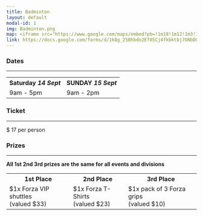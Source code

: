 ```yaml
---
title: Badminton
layout: default
modal-id: 1
img: Badminton.png
map: <iframe src="https://www.google.com/maps/embed?pb=!1m18!1m12!1m3!1d3150.7329547276913!2d144.9593195159704!3d-37.84313714349901!2m3!1f0!2f0!3f0!3m2!1i1024!2i768!4f13.1!3m3!1m2!1s0x6ad667e27fe5b65b%3A0x7da260ae352a6392!2sMelbourne%20Sports%20Centres%20-%20MSAC!5e0!3m2!1sen!2sau!4v1566912398763!5m2!1sen!2sau" width="600" height="450" frameborder="0" style="border:0;" allowfullscreen=""></iframe></br>
link: https://docs.google.com/forms/d/1kQg_25Bhbdo2Ef85Cj4fkbktbj7ONbDOaL5o-o1_RYM/viewform?edit_requested=true
---
```


### Dates

---

<center>
    <table>
        <tr>
            <th><b>Saturday <i>14 Sept</i></b></th>
            <th><b>SUNDAY <i>15 Sept</i></b></th>
        </tr>
        <tr>
            <td> 9am - 5pm</td>
            <td> 9am - 2pm</td>
        </tr>
    </table>
</center>

### Ticket

---

\$ 17
per person

### Prizes

---

**All 1st 2nd 3rd prizes are the same for all events and divisions**

<center>
    <table>
        <tr>
            <th><b>1st Place</b></th>
            <th><b>2nd Place</b></th>
            <th><b>3rd Place</b></th>
        </tr>
        <tr>
            <td> $1x Forza VIP shuttles <br> (valued $33)  </td>
            <td> $1x Forza T-Shirts <br> (valued $23)  </td>
            <td> $1x pack of 3 Forza grips <br> (valued $10)  </td>
        </tr>
    </table>
</center>
